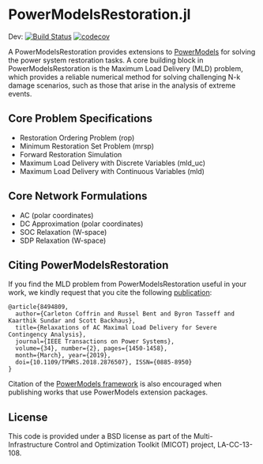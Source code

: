 # PowerModelsRestoration.jl

Dev:
[![Build Status](https://travis-ci.org/lanl-ansi/PowerModelsRestoration.jl.svg?branch=master)](https://travis-ci.org/lanl-ansi/PowerModelsRestoration.jl)
[![codecov](https://codecov.io/gh/lanl-ansi/PowerModelsRestoration.jl/branch/master/graph/badge.svg)](https://codecov.io/gh/lanl-ansi/PowerModelsRestoration.jl)

A PowerModelsRestoration provides extensions to [PowerModels](https://github.com/lanl-ansi/PowerModels.jl) for solving the power system restoration tasks.  A core building block in PowerModelsRestoration is the Maximum Load Delivery (MLD) problem, which provides a reliable numerical method for solving challenging N-k damage scenarios, such as those that arise in the analysis of extreme events.

## Core Problem Specifications

* Restoration Ordering Problem (rop)
* Minimum Restoration Set Problem (mrsp)
* Forward Restoration Simulation
* Maximum Load Delivery with Discrete Variables (mld_uc)
* Maximum Load Delivery with Continuous Variables (mld)

## Core Network Formulations

* AC (polar coordinates)
* DC Approximation (polar coordinates)
* SOC Relaxation (W-space)
* SDP Relaxation (W-space)

## Citing PowerModelsRestoration

If you find the MLD problem from PowerModelsRestoration useful in your work, we kindly request that you cite the following [publication](https://ieeexplore.ieee.org/document/8494809):
```
@article{8494809, 
  author={Carleton Coffrin and Russel Bent and Byron Tasseff and Kaarthik Sundar and Scott Backhaus}, 
  title={Relaxations of AC Maximal Load Delivery for Severe Contingency Analysis}, 
  journal={IEEE Transactions on Power Systems}, 
  volume={34}, number={2}, pages={1450-1458},
  month={March}, year={2019},
  doi={10.1109/TPWRS.2018.2876507}, ISSN={0885-8950}
}
```
Citation of the [PowerModels framework](https://ieeexplore.ieee.org/document/8442948/) is also encouraged when publishing works that use PowerModels extension packages.


## License

This code is provided under a BSD license as part of the Multi-Infrastructure Control and Optimization Toolkit (MICOT) project, LA-CC-13-108.
